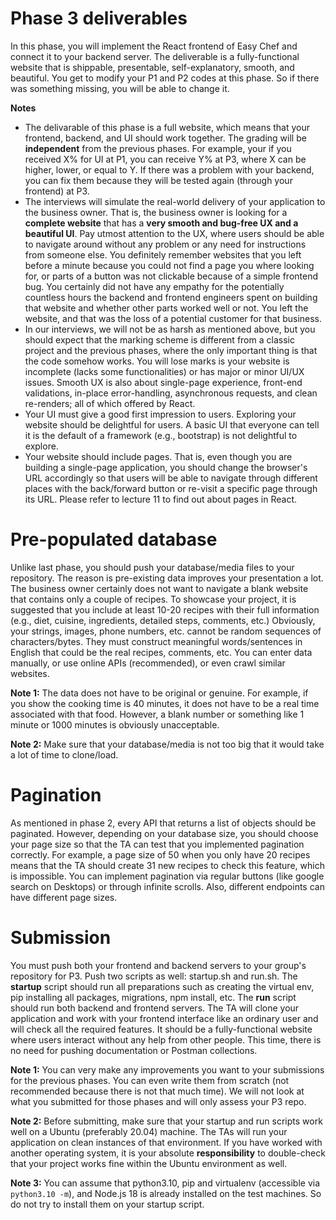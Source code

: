 # Phase 3 deliverables

In this phase, you will implement the React frontend of Easy Chef and connect it to your backend server. The deliverable is a fully-functional website that is shippable, presentable, self-explanatory, smooth, and beautiful. You get to modify your P1 and P2 codes at this phase. So if there was something missing, you will be able to change it.

**Notes**

- The delivarable of this phase is a full website, which means that your frontend, backend, and UI should work together. The grading will be **independent** from the previous phases. For example, your if you received X% for UI at P1, you can receive Y% at P3, where X can be higher, lower, or equal to Y. If there was a problem with your backend, you can fix them because they will be tested again (through your frontend) at P3.
- The interviews will simulate the real-world delivery of your application to the business owner. That is, the business owner is looking for a **complete website** that has a **very smooth and bug-free UX and a beautiful UI**. Pay utmost attention to the UX, where users should be able to navigate around without any problem or any need for instructions from someone else. You definitely remember websites that you left before a minute because you could not find a page you where looking for, or parts of a button was not clickable because of a simple frontend bug. You certainly did not have any empathy for the potentially countless hours the backend and frontend engineers spent on building that website and whether other parts worked well or not. You left the website, and that was the loss of a potential customer for that business.
- In our interviews, we will not be as harsh as mentioned above, but you should expect that the marking scheme is different from a classic project and the previous phases, where the only important thing is that the code somehow works. You will lose marks is your website is incomplete (lacks some functionalities) or has major or minor UI/UX issues. Smooth UX is also about single-page experience, front-end validations, in-place error-handling, asynchronous requests, and clean re-renders; all of which offered by React.
- Your UI must give a good first impression to users. Exploring your website should be delightful for users. A basic UI that everyone can tell it is the default of a framework (e.g., bootstrap) is not delightful to explore.
- Your website should include pages. That is, even though you are building a single-page application, you should change the browser's URL accordingly so that users will be able to navigate through different places with the back/forward button or re-visit a specific page through its URL. Please refer to lecture 11 to find out about pages in React.


# Pre-populated database

Unlike last phase, you should push your database/media files to your repository. The reason is pre-existing data improves your presentation a lot. The business owner certainly does not want to navigate a blank website that contains only a couple of recipes. To showcase your project, it is suggested that you include at least 10-20 recipes with their full information (e.g., diet, cuisine, ingredients, detailed steps, comments, etc.) Obviously, your strings, images, phone numbers, etc. cannot be random sequences of characters/bytes. They must construct meaningful words/sentences in English that could be the real recipes, comments, etc. You can enter data manually, or use online APIs (recommended), or even crawl similar websites.

**Note 1:** The data does not have to be original or genuine. For example, if you show the cooking time is 40 minutes, it does not have to be a real time associated with that food. However, a blank number or something like 1 minute or 1000 minutes is obviously unacceptable.

**Note 2:** Make sure that your database/media is not too big that it would take a lot of time to clone/load.

# Pagination

As mentioned in phase 2, every API that returns a list of objects should be paginated. However, depending on your database size, you should choose your page size so that the TA can test that you implemented pagination correctly. For example, a page size of 50 when you only have 20 recipes means that the TA should create 31 new recipes to check this feature, which is impossible. You can implement pagination via regular buttons (like google search on Desktops) or through infinite scrolls. Also, different endpoints can have different page sizes.

# Submission

You must push both your frontend and backend servers to your group's repository for P3. Push two scripts as well: startup.sh and run.sh. The **startup** script should run all preparations such as creating the virtual env, pip installing all packages, migrations, npm install, etc. The **run** script should run both backend and frontend servers. The TA will clone your application and work with your frontend interface like an ordinary user and will check all the required features. It should be a fully-functional website where users interact without any help from other people. This time, there is no need for pushing documentation or Postman collections.

**Note 1:** You can very make any improvements you want to your submissions for the previous phases. You can even write them from scratch (not recommended because there is not that much time). We will not look at what you submitted for those phases and will only assess your P3 repo.

**Note 2:** Before submitting, make sure that your startup and run scripts work well on a Ubuntu (preferably 20.04) machine. The TAs will run your application on clean instances of that environment. If you have worked with another operating system, it is your absolute **responsibility** to double-check that your project works fine within the Ubuntu environment as well.

**Note 3:** You can assume that python3.10, pip and virtualenv (accessible via `python3.10 -m`), and Node.js 18 is already installed on the test machines. So do not try to install them on your startup script.


